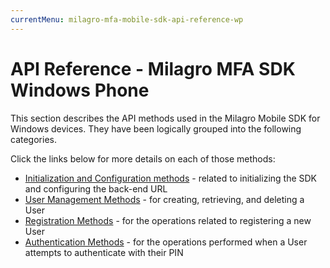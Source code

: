 ```yaml
---
currentMenu: milagro-mfa-mobile-sdk-api-reference-wp
---
```


# API Reference - Milagro MFA SDK Windows Phone

This section describes the API methods used in the Milagro Mobile SDK for Windows&nbsp;devices. They have been logically grouped into the following categories.

Click the links below for more details on each of those methods:

- [Initialization and Configuration methods](../mobile-sdk-wp/milagro-mfa-mobile-sdk-init-config-methods.html) - related to initializing the SDK and configuring the back-end URL
- [User Management Methods](../mobile-sdk-wp/milagro-mfa-mobile-sdk-user-management-methods.html) - for creating, retrieving, and deleting a User
- [Registration Methods](../mobile-sdk-wp/milagro-mfa-mobile-sdk-registration-methods.html) - for the operations related to registering a new User
- [Authentication Methods](../mobile-sdk-wp/milagro-mfa-mobile-sdk-authentication-methods.html) - for the operations performed when a User attempts to authenticate with their PIN
